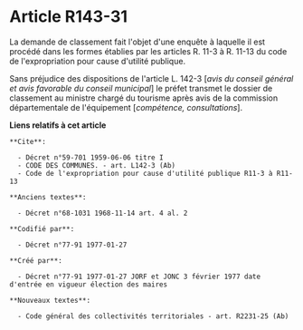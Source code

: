 # Article R143-31

La demande de classement fait l'objet d'une enquête à laquelle il est procédé dans les formes établies par les articles R.
11-3 à R. 11-13 du code de l'expropriation pour cause d'utilité publique. 

Sans préjudice des dispositions de l'article L. 142-3 [*avis du conseil général et avis favorable du conseil municipal*] le
préfet transmet le dossier de classement au ministre chargé du tourisme après avis de la commission départementale de
l'équipement [*compétence, consultations*].

**Liens relatifs à cet article**

	**Cite**:

	  - Décret n°59-701 1959-06-06 titre I
	  - CODE DES COMMUNES. - art. L142-3 (Ab)
	  - Code de l'expropriation pour cause d'utilité publique R11-3 à R11-13

	**Anciens textes**:

	  - Décret n°68-1031 1968-11-14 art. 4 al. 2

	**Codifié par**:

	  - Décret n°77-91 1977-01-27

	**Créé par**:

	  - Décret n°77-91 1977-01-27 JORF et JONC 3 février 1977 date d'entrée en vigueur élection des maires

	**Nouveaux textes**:

	  - Code général des collectivités territoriales - art. R2231-25 (Ab)
